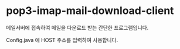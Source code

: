 # pop3-imap-mail-download-client
메일서버에 접속하여 메일을 다운로드 받는 간단한 프로그램입니다.

Config.java 에 HOST 주소를 입력하여 사용합니다.
